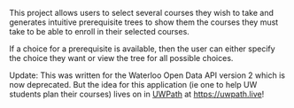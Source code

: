 This project allows users to select several courses they wish to take and generates intuitive prerequisite trees to show them the courses they must take to be able to enroll in their selected courses.

If a choice for a prerequisite is available, then the user can either specify the choice they want or view the tree for all possible choices.

Update: This was written for the Waterloo Open Data API version 2 which is now deprecated. But the idea for this application (ie one to help UW students plan their courses) lives on in [UWPath](https://github.com/UW-Path) at https://uwpath.live!
